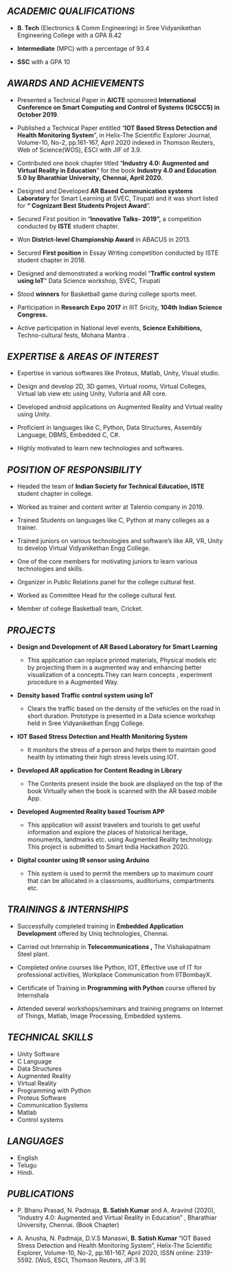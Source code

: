 ## **_ACADEMIC QUALIFICATIONS_**

- **B. Tech** (Electronics & Comm Engineering) in Sree Vidyanikethan Engineering College with a GPA 8.42

- **Intermediate** (MPC) with a percentage of 93.4

- **SSC**  with a GPA 10

## **_AWARDS AND ACHIEVEMENTS_**

- Presented a Technical Paper in **AICTE** sponsored  **International Conference on Smart Computing and Control of Systems** **(**ICSCCS**) in October 2019**.

- Published a Technical Paper entitled “**IOT Based Stress Detection and Health Monitoring System**”, in Helix-The Scientific Explorer Journal, Volume-10, No-2, pp.161-167, April 2020 indexed in Thomson Reuters, Web of Science(WOS), ESCI with JIF of 3.9.

- Contributed one book chapter titled “**Industry 4.0: Augmented and Virtual Reality in Education**” for the book **Industry 4.0 and Education 5.0 by Bharathiar University, Chennai, April 2020.**

- Designed and Developed **AR Based Communication systems Laboratory** for Smart Learning at SVEC, Tirupati and it was short listed for  **“ Cognizant Best Students Project Award**”.

- Secured First position in “**Innovative Talks- 2019”,** a competition  conducted by **ISTE** student  chapter.

- Won **District-level Championship Award** in  ABACUS in 2013.

- Secured **First position** in Essay Writing competition conducted by ISTE student  chapter in 2018.

- Designed and demonstrated a working model “**Traffic control system using IoT**"  Data Science workshop, SVEC, Tirupati

- Stood **winners**  for  Basketball game during college sports  meet.

- Participation in **Research** **Expo** **2017** in IIIT  Sricity, **104th** **Indian Science Congress.**

- Active participation in National level events, **Science Exhibitions,** Techno-cultural fests, Mohana Mantra .

## **_EXPERTISE & AREAS OF INTEREST_**
- Expertise in various softwares like Proteus, Matlab, Unity, Visual studio.

- Design and develop 2D, 3D games, Virtual rooms, Virtual Colleges, Virtual lab view etc using Unity, Vuforia and AR core.
- Developed android applications on Augmented Reality and Virtual reality using Unity.

- Proficient in languages like C, Python, Data Structures, Assembly Language, DBMS, Embedded C, C#.

- Highly motivated to learn new technologies and softwares.

## **_POSITION OF RESPONSIBILITY_**

- Headed the team of **Indian Society for Technical Education, ISTE** student chapter in  college.

 - Worked as trainer and content writer at Talentio company in 2019.

- Trained Students on languages like C, Python at many colleges as a trainer.

- Trained juniors on various technologies and software’s like AR, VR, Unity to develop Virtual Vidyanikethan Engg College.

- One of the core members for motivating juniors to learn various technologies and skills.

- Organizer in Public Relations panel for the college cultural  fest.

- Worked as Committee Head for the college cultural  fest.

- Member of college Basketball  team, Cricket.

## **_PROJECTS_**

-  **Design and Development of AR Based Laboratory for Smart Learning** 
      -  This application can replace printed materials, Physical models etc by projecting them in a augmented way and enhancing better visualization of a concepts.They can learn concepts , experiment procedure in a Augmented Way.

-  **Density based Traffic control system using IoT**
     -  Clears the traffic based on the density of the vehicles on the  road in short duration. Prototype is presented in a Data science workshop held in Sree Vidyanikethan Engg College.

- **IOT Based Stress Detection and Health Monitoring System**

    - It monitors the stress of a person and helps them to maintain good health by intimating their high stress levels using IOT.

-  **Developed AR application for Content Reading in Library**

   - The Contents present inside the book are displayed on the top of the book Virtually when the book is scanned with the AR based mobile App.

- **Developed Augmented Reality based Tourism APP**

  -   This application will assist travelers and tourists to get useful information and explore the places of historical heritage, monuments, landmarks etc. using Augmented Reality technology. This project is submitted to Smart India Hackathon 2020.

-  **Digital counter using IR sensor using Arduino**

   - This system is used to permit the members up to maximum count that can be allocated in a classrooms, auditoriums, compartments etc.

## **_TRAININGS &_** **_INTERNSHIPS_**

- Successfully completed training in **Embedded Application Development**  offered by Uniq  technologies, Chennai.

- Carried out Internship in **Telecommunications ,** The  Vishakapatnam Steel  plant.

- Completed online courses like Python, IOT, Effective use of IT for professional activities, Workplace Communication from IITBombayX.

- Certificate of Training in **Programming with Python** course offered by  Internshala

- Attended several workshops/seminars and training programs on Internet of Things, Matlab, Image Processing, Embedded systems.

## **_TECHNICAL SKILLS_**

- Unity Software
- C  Language
- Data  Structures
- Augmented Reality
- Virtual Reality
- Programming with  Python
- Proteus Software
- Communication  Systems
- Matlab
- Control  systems

## **_LANGUAGES_**

- English 
- Telugu 
-  Hindi.

## **_PUBLICATIONS_**

- P. Bhanu Prasad, N. Padmaja, **B. Satish Kumar** and A. Aravind (2020), “Industry 4.0: Augmented and Virtual Reality in Education” , Bharathiar University, Chennai. (Book Chapter)

- A. Anusha, N. Padmaja, D.V.S Manaswi, **B. Satish Kumar** “IOT Based Stress Detection and Health Monitoring System”, Helix-The Scientific Explorer, Volume-10, No-2, pp.161-167, April 2020, ISSN online: 2319-5592. [WoS, ESCI, Thomson Reuters, JIF:3.9]
